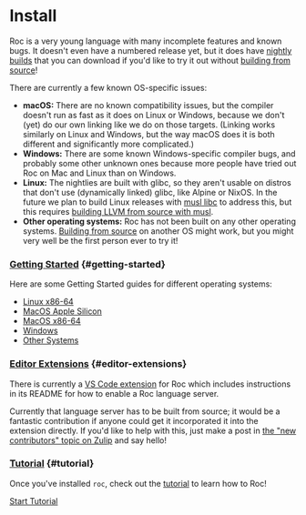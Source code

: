 # Install

Roc is a very young language with many incomplete features and known bugs. It doesn't even have a numbered release yet, but it does have [nightly builds](https://github.com/roc-lang/roc/releases) that you can download if you'd like to try it out without [building from source](https://github.com/roc-lang/roc/blob/main/BUILDING_FROM_SOURCE.md)!

There are currently a few known OS-specific issues:
* **macOS:** There are no known compatibility issues, but the compiler doesn't run as fast as it does on Linux or Windows, because we don't (yet) do our own linking like we do on those targets. (Linking works similarly on Linux and Windows, but the way macOS does it is both different and significantly more complicated.)
* **Windows:** There are some known Windows-specific compiler bugs, and probably some other unknown ones because more people have tried out Roc on Mac and Linux than on Windows.
* **Linux:** The nightlies are built with glibc, so they aren't usable on distros that don't use (dynamically linked) glibc, like Alpine or NixOS. In the future we plan to build Linux releases with [musl libc](https://wiki.musl-libc.org/) to address this, but this requires [building LLVM from source with musl](https://wiki.musl-libc.org/building-llvm.html).
* **Other operating systems:** Roc has not been built on any other operating systems. [Building from source](https://github.com/roc-lang/roc/blob/main/BUILDING_FROM_SOURCE.md) on another OS might work, but you might very well be the first person ever to try it!

### [Getting Started](#getting-started) {#getting-started}

Here are some Getting Started guides for different operating systems:
<!-- TODO detect current OS with browser and only show link for that, provide other button for others  -->

- [Linux x86-64](https://github.com/roc-lang/roc/blob/main/getting_started/linux_x86_64.md)
- [MacOS Apple Silicon](https://github.com/roc-lang/roc/blob/main/getting_started/macos_apple_silicon.md)
- [MacOS x86-64](https://github.com/roc-lang/roc/blob/main/getting_started/macos_x86_64.md)
- [Windows](https://github.com/roc-lang/roc/blob/main/getting_started/windows.md)
- [Other Systems](https://github.com/roc-lang/roc/blob/main/getting_started/other.md)

### [Editor Extensions](#editor-extensions) {#editor-extensions}

There is currently a [VS Code extension](https://marketplace.visualstudio.com/items?itemName=IvanDemchenko.roc-lang-unofficial) for Roc which includes instructions in its README for how to enable a Roc language server.

Currently that language server has to be built from source; it would be a fantastic contribution if anyone could get it incorporated it into the extension directly. If you'd like to help with this, just make a post in [the "new contributors" topic on Zulip](https://roc.zulipchat.com/#narrow/stream/316715-contributing/topic/new.20contributors) and say hello!

### [Tutorial](#tutorial) {#tutorial}

Once you've installed <code>roc</code>, check out the [tutorial](/tutorial) to learn how to Roc!

<a class="btn-small" href="/tutorial">Start Tutorial</a>
